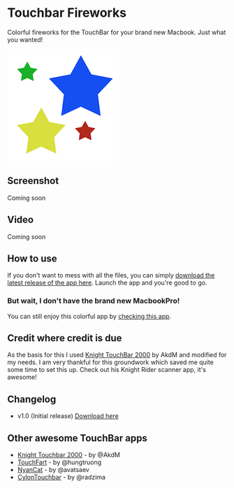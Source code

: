 # Touchbar Fireworks

Colorful fireworks for the TouchBar for your brand new Macbook. Just what you wanted!

![TouchbarFireworks](logo_256.png "Logo with stars")

## Screenshot

Coming soon

## Video

Coming soon

## How to use

If you don't want to mess with all the files, you can simply [download the latest release of the app here][latest-release]. Launch the app and you're good to go.

### But wait, I don't have the brand new MacbookPro!

You can still enjoy this colorful app by [checking this app][touchbar-launcher].

## Credit where credit is due

As the basis for this I used [Knight TouchBar 2000][knight] by AkdM and modified for my needs. I am very thankful for this groundwork which saved me quite some time to set this up. Check out his Knight Rider scanner app, it's awesome!

## Changelog

* v1.0 (Initial release) [Download here](https://github.com/shaeberling/FireworksTouchbar/releases/tag/1.0)

## Other awesome TouchBar apps

* [Knight Touchbar 2000][knight] - by @AkdM
* [TouchFart][touchfart] - by @hungtruong
* [NyanCat][nyancat] - by @avatsaev
* [CylonTouchbar][cylontouchbar] - by @radzima

[knight]: <https://github.com/AkdM/KnightTouchBar2000>
[touchfart]: <https://github.com/hungtruong/TouchFart>
[nyancat]: <https://github.com/avatsaev/touchbar_nyancat>
[cylontouchbar]: <https://github.com/radzima/CylonTouchbar>
[latest-release]: <https://github.com/shaeberling/FireworksTouchbar/releases/latest>
[touchbar-launcher]: <https://github.com/zats/TouchBarLauncher>
[anthony-website]: <https://www.damota.me>
[anthony-twitter]: <https://www.twitter.com/AkdM_>
[paypal]: <https://PayPal.Me/AnthonyDaMota>
